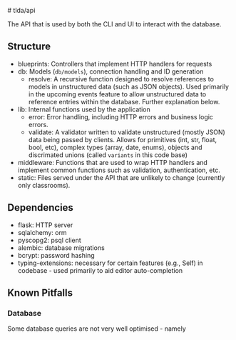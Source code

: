 # tlda/api

The API that is used by both the CLI and UI to interact with the database.

## Structure
- blueprints: Controllers that implement HTTP handlers for requests
- db: Models (`db/models`), connection handling and ID generation
    - resolve: A recursive function designed to resolve references to
      models in unstructured data (such as JSON objects). Used primarily
      in the upcoming events feature to allow unstructured data to reference
      entries within the database. Further explanation below.
- lib: Internal functions used by the application
    - error: Error handling, including HTTP errors and business logic errors.
    - validate: A validator written to validate unstructured (mostly JSON) data
      being passed by clients. Allows for primitives (int, str, float, bool, etc),
      complex types (array, date, enums), objects and discrimated unions (called
      `variants` in this code base)
- middleware: Functions that are used to wrap HTTP handlers and implement common functions
  such as validation, authentication, etc.
- static: Files served under the API that are unlikely to change (currently only classrooms).

## Dependencies
- flask: HTTP server
- sqlalchemy: orm
- pyscopg2: psql client
- alembic: database migrations
- bcrypt: password hashing
- typing-extensions: necessary for certain features (e.g., Self) in codebase - used primarily to aid editor auto-completion

## Known Pitfalls

### Database

Some database queries are not very well optimised - namely 